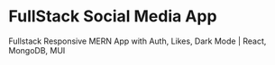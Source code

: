 # FullStack Social Media App

Fullstack Responsive MERN App with Auth, Likes, Dark Mode | React, MongoDB, MUI


